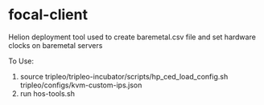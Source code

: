 # focal-client
Helion deployment tool used to create baremetal.csv file and set hardware clocks on baremetal servers

To Use:

1. source tripleo/tripleo-incubator/scripts/hp_ced_load_config.sh tripleo/configs/kvm-custom-ips.json
2. run hos-tools.sh
